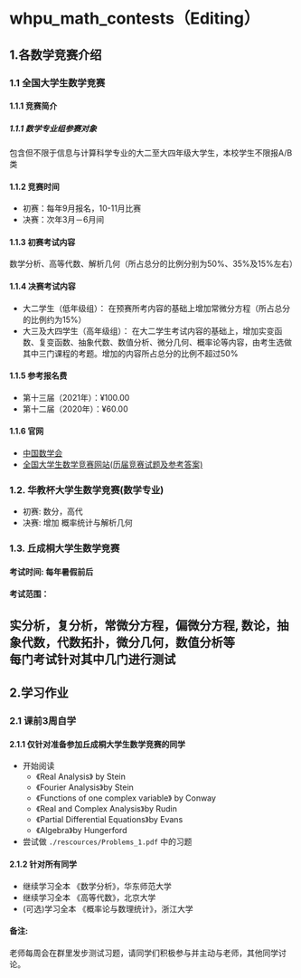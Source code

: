 # whpu_math_contests（Editing）
## 1.各数学竞赛介绍  
### 1.1 全国大学生数学竞赛
#### 1.1.1 竞赛简介
##### 1.1.1	数学专业组参赛对象
包含但不限于信息与计算科学专业的大二至大四年级大学生，本校学生不限报A/B类
#### 1.1.2	竞赛时间
*	初赛：每年9月报名，10-11月比赛  
*	决赛：次年3月－6月间
#### 1.1.3	初赛考试内容
数学分析、高等代数、解析几何（所占总分的比例分别为50%、35%及15%左右）
#### 1.1.4	决赛考试内容
*	大二学生（低年级组）：
在预赛所考内容的基础上增加常微分方程（所占总分的比例约为15%）
*	大三及大四学生（高年级组）：
在大二学生考试内容的基础上，增加实变函数、复变函数、抽象代数、数值分析、微分几何、概率论等内容，由考生选做其中三门课程的考题。增加的内容所占总分的比例不超过50%
#### 1.1.5	参考报名费
*	第十三届（2021年）：¥100.00
*	第十二届（2020年）：¥60.00
#### 1.1.6	官网
*	[中国数学会](http://www.cms.org.cn/)
*	[全国大学生数学竞赛网站(历届竞赛试题及参考答案)](http://www.cmathc.cn/)

### 1.2. 华教杯大学生数学竞赛(数学专业)
* 初赛: 数分，高代
* 决赛: 增加 概率统计与解析几何
### 1.3. 丘成桐大学生数学竞赛
#### 考试时间: 每年暑假前后
#### 考试范围：
实分析，复分析，常微分方程，偏微分方程, 数论，抽象代数，代数拓扑，微分几何，数值分析等  
每门考试针对其中几门进行测试
---

## 2.学习作业
### 2.1 课前3周自学
#### 2.1.1 仅针对准备参加丘成桐大学生数学竞赛的同学
* 开始阅读 
  * 《Real Analysis》 by Stein
  * 《Fourier Analysis》by Stein
  * 《Functions of one complex variable》 by Conway 
  * 《Real and Complex Analysis》by Rudin 
  * 《Partial Differential Equations》by Evans
  * 《Algebra》by Hungerford
* 尝试做 ```./rescources/Problems_1.pdf``` 中的习题
#### 2.1.2 针对所有同学
* 继续学习全本 《数学分析》，华东师范大学
* 继续学习全本 《高等代数》，北京大学
* (可选)学习全本 《概率论与数理统计》，浙江大学
#### 备注: 
老师每周会在群里发步测试习题，请同学们积极参与并主动与老师，其他同学讨论。
